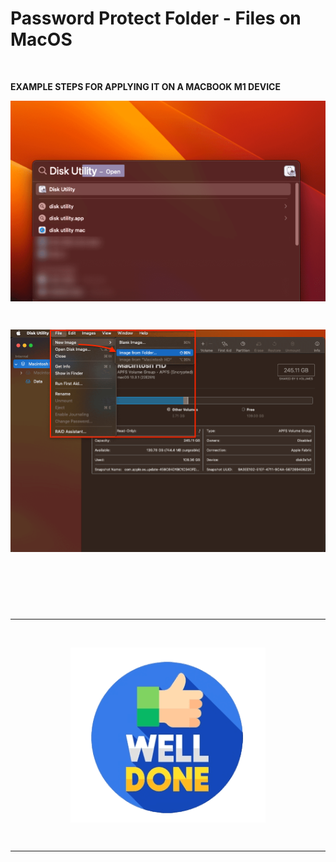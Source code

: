 # Password Protect Folder - Files on MacOS

&nbsp;

**EXAMPLE STEPS FOR APPLYING IT ON A MACBOOK M1 DEVICE**

<div align="center">
    <img src="./gambar-petunjuk/ss_passwordprotectfolder_001_x600.png" alt="ss_passwordprotectfolder" style="display: block; margin: 0 auto;">
</div> 

&nbsp;

<div align="center">
    <img src="./gambar-petunjuk/ss_passwordprotectfolder_002.png" alt="ss_passwordprotectfolder" style="display: block; margin: 0 auto;">
</div> 

&nbsp;

&nbsp;

&nbsp;

---

&nbsp;

<div align="center">
    <img src="./gambar-petunjuk/well_done.png" alt="well_done" style="display: block; margin: 0 auto;">
</div> 

&nbsp;

---

&nbsp;

&nbsp;

&nbsp;

&nbsp;

&nbsp;